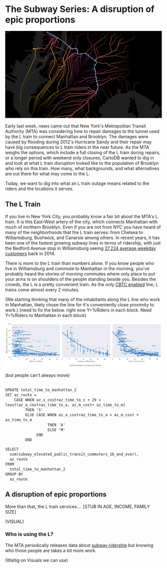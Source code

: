 # The Subway Series: A disruption of epic proportions

[![img](imgs/brooklyn-network.png)](https://team.cartodb.com/u/mamataakella/viz/fdbcdcba-bd4f-11e5-b5f0-0e674067d321/embed_map)

Early last week, news came out that New York's Metropolitan Transit Authority (MTA) was considering how to repair damages to the tunnel used by the L train to connect Manhattan and Brooklyn. The damages were caused by flooding during 2012's Hurricane Sandy and their repair may have big consequences to L train riders in the near future. As the MTA weighs the options, which include a full closing of the L train during repairs, or a longer period with weekend only closures, CartoDB wanted to dig in and look at what L train disruption looked like to the population of Brooklyn who rely on this train. How many, what backgrounds, and what alternatives are out there for what may come to the L.

Today, we want to dig into what an L train outage means related to the riders and the locations it serves.

## The L Train

If you live in New York City, you probably know a fair bit about the MTA's L train. It is this East-West artery of the city, which connects Manhattan with much of northern Brooklyn. Even if you are not from NYC you have heard of many of the neighborhoods that the L train serves: from Chelsea to Williamsburg, Bushwick, and Canarsie among others. In recent years, it has been one of the fastest growing subway lines in terms of ridership, with just the Bedford Avenue stop in Williamsburg seeing [27,224 average weekday customers](http://www.mta.info/news-subway-new-york-city-transit/2015/04/20/subway-ridership-surges-26-one-year) back in 2014.

There is more to the L train than numbers alone. If you know people who live in Williamsburg and commute to Manhattan in the morning, you've probably heard the stories of morning commutes where only place to put your arms is on shoulders of the people standing beside you. Besides the crowds, the L is a pretty convenient train. As the only [CBTC enabled](https://en.wikipedia.org/wiki/Automation_of_the_New_York_City_Subway#Canarsie_Line_CBTC) line, L trains come almost every 2 minutes.

(We starting thinking that many of the inhabitants along the L line who work in Manhattan, likely chose the line for it's conveniently close proximity to work.)
(need to fix the below. right now Y=%Riders in each block. Need Y=%Riders to Manhattan in each block)

![ridership](imgs/ride-durations.png)

(but people can't always move)

##

```
UPDATE total_time_to_manhattan_2 
SET az_route = 
    CASE WHEN az_s_cost+az_time_to_s + 29 < least(az_a_cost+az_time_to_a, az_m_cost+ az_time_to_m) 
         THEN 'S' 
         ELSE CASE WHEN az_a_cost+az_time_to_a < az_m_cost + az_time_to_m 
                   THEN 'A' 
                   ELSE 'M'
              END
         END
```

```
SELECT 
  sum(subway_elevated_public_transit_commuters_16_and_over), 
  az_route 
FROM 
  total_time_to_manhattan_2 
GROUP BY 
  az_route
```


## A disruption of epic proportions

More than  that, the L train services.... [STUB IN AGE, INCOME, FAMILY SIZE]

(VISUAL)

### Who is using the L?

The MTA periodically releases data about [subway ridership](http://web.mta.info/nyct/facts/ridership/) but knowing who those people are takes a bit more work.

(Waitig on Visuals we can use)

